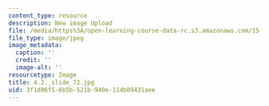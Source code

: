 ```yaml
---
content_type: resource
description: New image Upload
file: /media/https%3A/open-learning-course-data-rc.s3.amazonaws.com/15-s21-nuts-and-bolts-of-business-plans-january-iap-2014/3f1d06f56b5b521b940e114b09431aee_4.2._slide_72.jpg
file_type: image/jpeg
image_metadata:
  caption: ''
  credit: ''
  image-alt: ''
resourcetype: Image
title: 4.2._slide_72.jpg
uid: 3f1d06f5-6b5b-521b-940e-114b09431aee
---
```

